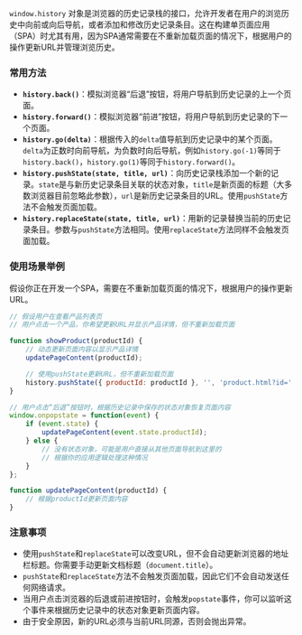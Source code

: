`window.history` 对象是浏览器的历史记录栈的接口，允许开发者在用户的浏览历史中向前或向后导航，或者添加和修改历史记录条目。这在构建单页面应用（SPA）时尤其有用，因为SPA通常需要在不重新加载页面的情况下，根据用户的操作更新URL并管理浏览历史。

### 常用方法

- **`history.back()`**：模拟浏览器“后退”按钮，将用户导航到历史记录的上一个页面。
- **`history.forward()`**：模拟浏览器“前进”按钮，将用户导航到历史记录的下一个页面。
- **`history.go(delta)`**：根据传入的`delta`值导航到历史记录中的某个页面。`delta`为正数时向前导航，为负数时向后导航，例如`history.go(-1)`等同于`history.back()`，`history.go(1)`等同于`history.forward()`。
- **`history.pushState(state, title, url)`**：向历史记录栈添加一个新的记录。`state`是与新历史记录条目关联的状态对象，`title`是新页面的标题（大多数浏览器目前忽略此参数），`url`是新历史记录条目的URL。使用`pushState`方法不会触发页面加载。
- **`history.replaceState(state, title, url)`**：用新的记录替换当前的历史记录条目。参数与`pushState`方法相同。使用`replaceState`方法同样不会触发页面加载。

### 使用场景举例

假设你正在开发一个SPA，需要在不重新加载页面的情况下，根据用户的操作更新URL。

```javascript
// 假设用户在查看产品列表页
// 用户点击一个产品，你希望更新URL并显示产品详情，但不重新加载页面

function showProduct(productId) {
    // 动态更新页面内容以显示产品详情
    updatePageContent(productId);

    // 使用pushState更新URL，但不重新加载页面
    history.pushState({ productId: productId }, '', 'product.html?id=' + productId);
}

// 用户点击“后退”按钮时，根据历史记录中保存的状态对象恢复页面内容
window.onpopstate = function(event) {
    if (event.state) {
        updatePageContent(event.state.productId);
    } else {
        // 没有状态对象，可能是用户直接从其他页面导航到这里的
        // 根据你的应用逻辑处理这种情况
    }
};

function updatePageContent(productId) {
    // 根据productId更新页面内容
}
```

### 注意事项

- 使用`pushState`和`replaceState`可以改变URL，但不会自动更新浏览器的地址栏标题。你需要手动更新文档标题（`document.title`）。
- `pushState`和`replaceState`方法不会触发页面加载，因此它们不会自动发送任何网络请求。
- 当用户点击浏览器的后退或前进按钮时，会触发`popstate`事件，你可以监听这个事件来根据历史记录中的状态对象更新页面内容。
- 由于安全原因，新的URL必须与当前URL同源，否则会抛出异常。